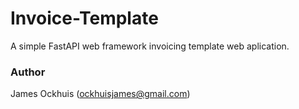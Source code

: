 # Invoice-Template
A simple FastAPI web framework invoicing template web aplication.

### Author
James Ockhuis (ockhuisjames@gmail.com)
